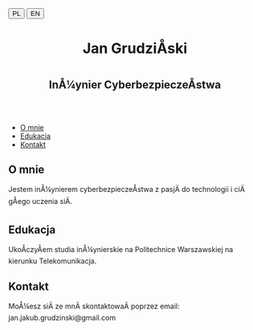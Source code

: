 <!DOCTYPE html>
<html lang="en">
<head>
    <meta charset="UTF-8">
    <meta name="viewport" content="width=device-width, initial-scale=1.0">
    <title>Jan Grudziński - Cybersecurity Engineer</title>
    <link rel="stylesheet" href="styles.css">
    <script>
        function switchLanguage(lang) {
            document.getElementById('pl').style.display = lang === 'pl' ? 'block' : 'none';
            document.getElementById('en').style.display = lang === 'en' ? 'block' : 'none';
        }
    </script>
</head>
<body onload="switchLanguage('en')">
    <button onclick="switchLanguage('pl')">PL</button>
    <button onclick="switchLanguage('en')">EN</button>
    <div id="pl">
        <!-- CaÅa zawartoÅÄ strony w jÄzyku polskim -->
        <header>
            <h1>Jan GrudziÅski</h1>
            <h2>InÅ¼ynier CyberbezpieczeÅstwa</h2>
        </header>
        <nav>
            <ul>
                <li><a href="#about">O mnie</a></li>
                <li><a href="#education">Edukacja</a></li>
                <li><a href="#contact">Kontakt</a></li>
            </ul>
        </nav>
        <main>
            <section id="about">
                <h2>O mnie</h2>
                <p>Jestem inÅ¼ynierem cyberbezpieczeÅstwa z pasjÄ do technologii i ciÄgÅego uczenia siÄ.</p>
            </section>
            <section id="education">
                <h2>Edukacja</h2>
                <p>UkoÅczyÅem studia inÅ¼ynierskie na Politechnice Warszawskiej na kierunku Telekomunikacja.</p>
                <script src="https://tryhackme.com/badge/2315388"></script>
            </section>
        </main>
        <footer>
            <section id="contact">
                <h2>Kontakt</h2>
                <p>MoÅ¼esz siÄ ze mnÄ skontaktowaÄ poprzez email: jan.jakub.grudzinski@gmail.com</p>
            </section>
        </footer>
    </div>
    <div id="en" style="display: none;">
        <!-- CaÅa zawartoÅÄ strony w jÄzyku angielskim -->
        <header>
            <h1>Jan GrudziÅski</h1>
            <h2>Cybersecurity Engineer</h2>
        </header>
        <nav>
            <ul>
                <li><a href="#about">About Me</a></li>
                <li><a href="#education">Education</a></li>
                <li><a href="#contact">Contact</a></li>
            </ul>
        </nav>
        <main>
            <section id="about">
                <h2>About Me</h2>
                <p>I am a cybersecurity engineer with a passion for technology and continuous learning.</p>
            </section>
            <section id="education">
                <h2>Education</h2>
                <p>I graduated with a degree in Telecommunications from the Warsaw University of Technology.</p>
                <script src="https://tryhackme.com/badge/2315388"></script>
            </section>
        </main>
        <footer>
            <section id="contact">
                <h2>Contact</h2>
                <p>You can reach me via email: jan.jakub.grudzinski@gmail.com</p>
            </section>
        </footer>
    </div>
    <script src="main.js"></script>
</body>
</html>
